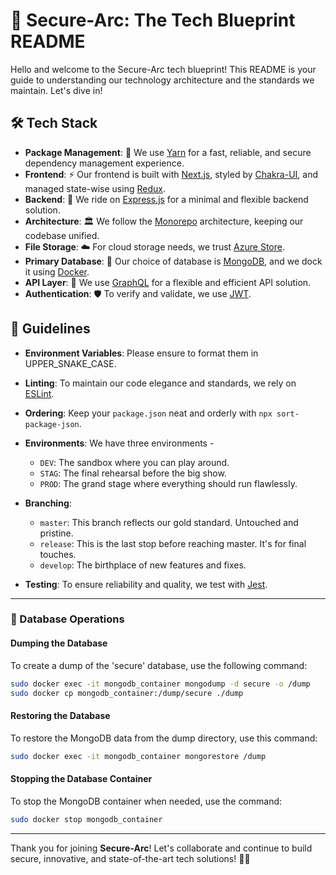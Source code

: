 # 🚀 **Secure-Arc**: The Tech Blueprint README

Hello and welcome to the Secure-Arc tech blueprint! This README is your guide to understanding our technology architecture and the standards we maintain. Let's dive in!

## 🛠 **Tech Stack**

- **Package Management**: 🧶 We use [Yarn](https://classic.yarnpkg.com/) for a fast, reliable, and secure dependency management experience.
- **Frontend**: ⚡ Our frontend is built with [Next.js](https://nextjs.org/), styled by [Chakra-UI](https://chakra-ui.com/), and managed state-wise using [Redux](https://redux.js.org/).
- **Backend**: 🚂 We ride on [Express.js](https://expressjs.com/) for a minimal and flexible backend solution.
- **Architecture**: 🏛 We follow the [Monorepo](https://en.wikipedia.org/wiki/Monorepo) architecture, keeping our codebase unified.
- **File Storage**: ☁️ For cloud storage needs, we trust [Azure Store](https://azure.microsoft.com/en-us/services/storage/).
- **Primary Database**: 🍃 Our choice of database is [MongoDB](https://www.mongodb.com/), and we dock it using [Docker](https://www.docker.com/).
- **API Layer**: 📡 We use [GraphQL](https://graphql.org/) for a flexible and efficient API solution.
- **Authentication**: 🛡 To verify and validate, we use [JWT](https://jwt.io/).

## 📖 **Guidelines**

- **Environment Variables**: Please ensure to format them in UPPER_SNAKE_CASE.
- **Linting**: To maintain our code elegance and standards, we rely on [ESLint](https://eslint.org/).
- **Ordering**: Keep your `package.json` neat and orderly with `npx sort-package-json`.
- **Environments**: We have three environments -
  - `DEV`: The sandbox where you can play around.
  - `STAG`: The final rehearsal before the big show.
  - `PROD`: The grand stage where everything should run flawlessly.
  
- **Branching**:
  - `master`: This branch reflects our gold standard. Untouched and pristine.
  - `release`: This is the last stop before reaching master. It's for final touches.
  - `develop`: The birthplace of new features and fixes.

- **Testing**: To ensure reliability and quality, we test with [Jest](https://jestjs.io/).

---

### 📜 Database Operations

#### Dumping the Database

To create a dump of the 'secure' database, use the following command:

```bash
sudo docker exec -it mongodb_container mongodump -d secure -o /dump
sudo docker cp mongodb_container:/dump/secure ./dump
```

#### Restoring the Database

To restore the MongoDB data from the dump directory, use this command:

```bash
sudo docker exec -it mongodb_container mongorestore /dump
```

#### Stopping the Database Container

To stop the MongoDB container when needed, use the command:

```bash
sudo docker stop mongodb_container
```

---

Thank you for joining **Secure-Arc**! Let's collaborate and continue to build secure, innovative, and state-of-the-art tech solutions! 🚀🌠
